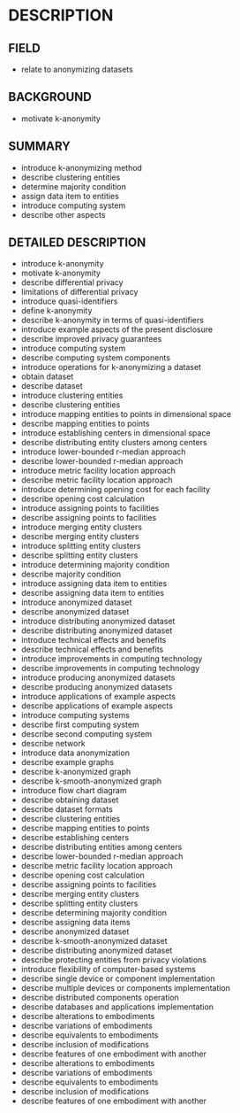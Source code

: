 # DESCRIPTION

## FIELD

- relate to anonymizing datasets

## BACKGROUND

- motivate k-anonymity

## SUMMARY

- introduce k-anonymizing method
- describe clustering entities
- determine majority condition
- assign data item to entities
- introduce computing system
- describe other aspects

## DETAILED DESCRIPTION

- introduce k-anonymity
- motivate k-anonymity
- describe differential privacy
- limitations of differential privacy
- introduce quasi-identifiers
- define k-anonymity
- describe k-anonymity in terms of quasi-identifiers
- introduce example aspects of the present disclosure
- describe improved privacy guarantees
- introduce computing system
- describe computing system components
- introduce operations for k-anonymizing a dataset
- obtain dataset
- describe dataset
- introduce clustering entities
- describe clustering entities
- introduce mapping entities to points in dimensional space
- describe mapping entities to points
- introduce establishing centers in dimensional space
- describe distributing entity clusters among centers
- introduce lower-bounded r-median approach
- describe lower-bounded r-median approach
- introduce metric facility location approach
- describe metric facility location approach
- introduce determining opening cost for each facility
- describe opening cost calculation
- introduce assigning points to facilities
- describe assigning points to facilities
- introduce merging entity clusters
- describe merging entity clusters
- introduce splitting entity clusters
- describe splitting entity clusters
- introduce determining majority condition
- describe majority condition
- introduce assigning data item to entities
- describe assigning data item to entities
- introduce anonymized dataset
- describe anonymized dataset
- introduce distributing anonymized dataset
- describe distributing anonymized dataset
- introduce technical effects and benefits
- describe technical effects and benefits
- introduce improvements in computing technology
- describe improvements in computing technology
- introduce producing anonymized datasets
- describe producing anonymized datasets
- introduce applications of example aspects
- describe applications of example aspects
- introduce computing systems
- describe first computing system
- describe second computing system
- describe network
- introduce data anonymization
- describe example graphs
- describe k-anonymized graph
- describe k-smooth-anonymized graph
- introduce flow chart diagram
- describe obtaining dataset
- describe dataset formats
- describe clustering entities
- describe mapping entities to points
- describe establishing centers
- describe distributing entities among centers
- describe lower-bounded r-median approach
- describe metric facility location approach
- describe opening cost calculation
- describe assigning points to facilities
- describe merging entity clusters
- describe splitting entity clusters
- describe determining majority condition
- describe assigning data items
- describe anonymized dataset
- describe k-smooth-anonymized dataset
- describe distributing anonymized dataset
- describe protecting entities from privacy violations
- introduce flexibility of computer-based systems
- describe single device or component implementation
- describe multiple devices or components implementation
- describe distributed components operation
- describe databases and applications implementation
- describe alterations to embodiments
- describe variations of embodiments
- describe equivalents to embodiments
- describe inclusion of modifications
- describe features of one embodiment with another
- describe alterations to embodiments
- describe variations of embodiments
- describe equivalents to embodiments
- describe inclusion of modifications
- describe features of one embodiment with another

